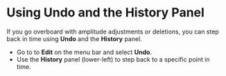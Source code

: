 # Using Undo and the History Panel

If you go overboard with amplitude adjustments or deletions, you can step back in time using **Undo** and the **History** panel.

* Go to to **Edit** on the menu bar and select **Undo**.
* Use the **History** panel (lower-left) to step back to a specific point in time.
